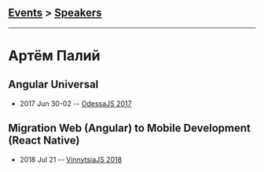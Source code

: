 ## [Events](../README.md) > [Speakers](../speakers.md)
---

# Артём Палий

## Angular Universal
- 2017 Jun 30-02 -- [OdessaJS 2017](https://www.youtube.com/watch?v=_3KDM2trxak)    
## Migration Web (Angular) to Mobile Development (React Native)
- 2018 Jul 21 -- [VinnytsiaJS 2018](https://youtu.be/jcBnC8LZHoU)    
